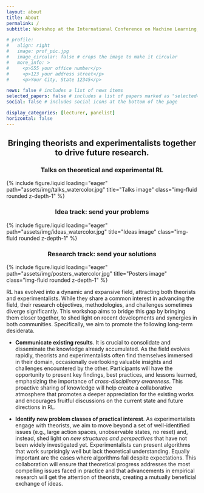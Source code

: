```yaml
---
layout: about
title: About
permalink: /
subtitle: Workshop at the International Conference on Machine Learning, 2024. Vienna, Austria.

# profile:
#   align: right
#   image: prof_pic.jpg
#   image_circular: false # crops the image to make it circular
#   more_info: >
#     <p>555 your office number</p>
#     <p>123 your address street</p>
#     <p>Your City, State 12345</p>

news: false # includes a list of news items
selected_papers: false # includes a list of papers marked as "selected={true}"
social: false # includes social icons at the bottom of the page

display_categories: [lecturer, panelist]
horizontal: false
---
```


<h2 style="text-align:center;">Bringing theorists and experimentalists together to drive future research.</h2>

<div class="row">
    <div class="col-sm mt-3 mt-md-0">
        <h3 style="text-align:center;">Talks on theoretical and experimental RL</h3>
        {% include figure.liquid loading="eager" path="assets/img/talks_watercolor.jpg" title="Talks image" class="img-fluid rounded z-depth-1" %}
    </div>
    <div class="col-sm mt-3 mt-md-0">
        <h3 style="text-align:center;">Idea track: send your problems</h3>
        {% include figure.liquid loading="eager" path="assets/img/ideas_watercolor.jpg" title="Ideas image" class="img-fluid rounded z-depth-1" %}
    </div>
    <div class="col-sm mt-3 mt-md-0">
        <h3 style="text-align:center;">Research track: send your solutions</h3>
        {% include figure.liquid loading="eager" path="assets/img/posters_watercolor.jpg" title="Posters image" class="img-fluid rounded z-depth-1" %}
    </div>
</div>

RL has evolved into a dynamic and expansive field, attracting both theorists and experimentalists. While they share a common interest in advancing the field, their research objectives, methodologies, and challenges sometimes diverge significantly. This workshop aims to bridge this gap by bringing them closer together, to shed light on recent developments and synergies in both communities. Specifically, we aim to promote the following long-term desiderata.

- <b>Communicate existing results</b>. It is crucial to consolidate and disseminate the knowledge already accumulated. As the field evolves rapidly, theorists and experimentalists often find themselves immersed in their domain, occasionally overlooking valuable insights and challenges encountered by the other. Participants will have the opportunity to present key findings, best practices, and lessons learned, emphasizing the importance of <i>cross-disciplinary awareness</i>. This proactive sharing of knowledge will help create a collaborative atmosphere that promotes a deeper appreciation for the existing works and encourages fruitful discussions on the current state and future directions in RL.

- <b>Identify new problem classes of practical interest</b>. As experimentalists engage with theorists, we aim to move beyond a set of well-identified issues (e.g., large action spaces, unobservable states, no reset) and, instead, shed light on <i>new structures and perspectives</i> that have not been widely investigated yet. Experimentalists can present algorithms that work surprisingly well but lack theoretical understanding. Equally important are the cases where algorithms fail despite expectations. This collaboration will ensure that theoretical progress addresses the most compelling issues faced in practice and that advancements in empirical research will get the attention of theorists, creating a mutually beneficial exchange of ideas.

